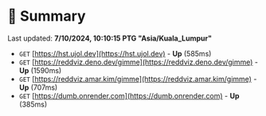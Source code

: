 # 📖 Summary
Last updated: **7/10/2024, 10:10:15 PTG "Asia/Kuala_Lumpur"**

- `GET` [https://hst.ujol.dev](https://hst.ujol.dev) - **Up** (585ms)
- `GET` [https://reddviz.deno.dev/gimme](https://reddviz.deno.dev/gimme) - **Up** (1590ms)
- `GET` [https://reddviz.amar.kim/gimme](https://reddviz.amar.kim/gimme) - **Up** (707ms)
- `GET` [https://dumb.onrender.com](https://dumb.onrender.com) - **Up** (385ms)
